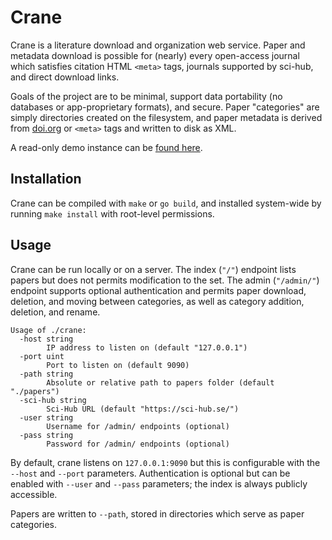 # Crane

Crane is a literature download and organization web service. Paper and metadata
download is possible for (nearly) every open-access journal which satisfies
citation HTML `<meta>` tags, journals supported by sci-hub, and direct download
links.

Goals of the project are to be minimal, support data portability (no databases
or app-proprietary formats), and secure. Paper "categories" are simply
directories created on the filesystem, and paper metadata is derived from
[doi.org](https://www.doi.org/) or `<meta>` tags and written to disk as XML.

A read-only demo instance can be [found here](https://r.jordan.im/).

## Installation

Crane can be compiled with `make` or `go build`, and installed system-wide by
running `make install` with root-level permissions.

## Usage

Crane can be run locally or on a server. The index (`"/"`) endpoint lists papers
but does not permits modification to the set. The admin (`"/admin/"`) endpoint
supports optional authentication and permits paper download, deletion, and
moving between categories, as well as category addition, deletion, and rename.

```
Usage of ./crane:
  -host string
        IP address to listen on (default "127.0.0.1")
  -port uint
        Port to listen on (default 9090)
  -path string
        Absolute or relative path to papers folder (default "./papers")
  -sci-hub string
        Sci-Hub URL (default "https://sci-hub.se/")
  -user string
        Username for /admin/ endpoints (optional)
  -pass string
        Password for /admin/ endpoints (optional)
```

By default, crane listens on `127.0.0.1:9090` but this is configurable with the
`--host` and `--port` parameters. Authentication is optional but can be enabled
with `--user` and `--pass` parameters; the index is always publicly accessible.

Papers are written to `--path`, stored in directories which serve as paper
categories.
